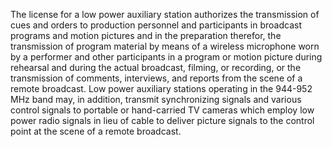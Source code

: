 The license for a low power auxiliary station authorizes the transmission of cues and orders to production personnel and participants in broadcast programs and motion pictures and in the preparation therefor, the transmission of program material by means of a wireless microphone worn by a performer and other participants in a program or motion picture during rehearsal and during the actual broadcast, filming, or recording, or the transmission of comments, interviews, and reports from the scene of a remote broadcast. Low power auxiliary stations operating in the 944-952 MHz band may, in addition, transmit synchronizing signals and various control signals to portable or hand-carried TV cameras which employ low power radio signals in lieu of cable to deliver picture signals to the control point at the scene of a remote broadcast.

